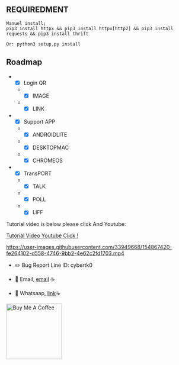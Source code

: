 ## REQUIREDMENT ##
```PY
Manuel install; 
pip3 install httpx && pip3 install httpx[http2] && pip3 install requests && pip3 install thrift

Or: python3 setup.py install
```

## Roadmap

*  - [x] Login QR
    *  - [x] IMAGE
    *  - [x] LINK
*  - [x] Support APP
    *  - [x] ANDROIDLITE
    *  - [x] DESKTOPMAC
    *  - [x] CHROMEOS
*  - [x] TransPORT
    *  - [x] TALK
    *  - [x] POLL
    *  - [x] LIFF 

Tutorial video is below please click And Youtube:

[Tutorial Video Youtube Click ! ](https://www.youtube.com/watch?v=wBtC7nR9L8Y)


https://user-images.githubusercontent.com/33949668/154867420-fe264102-d558-4746-9bb2-4e62c2fd1703.mp4





- ✏️ Bug Report Line ID: cybertk0 

- 💼 Email, [email](mailto:tolgkr@cybertkr.com) ☕
- 💼 Whatsaap, [link](https://api.whatsapp.com/send?phone=31686208125)☕

<a href="https://www.buymeacoffee.com/cybertkr" target="_blank"><img src="https://cdn.buymeacoffee.com/buttons/v2/default-red.png" alt="Buy Me A Coffee" width="150" ></a>

